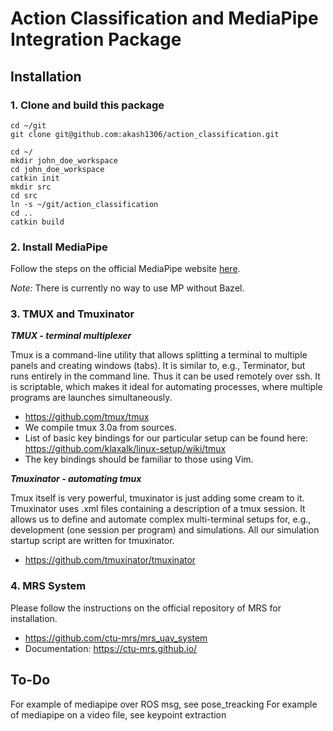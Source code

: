 # Action Classification and MediaPipe Integration Package

## Installation

### 1. Clone and build this package
```
cd ~/git
git clone git@github.com:akash1306/action_classification.git
```
```
cd ~/
mkdir john_doe_workspace
cd john_doe_workspace
catkin init
mkdir src
cd src
ln -s ~/git/action_classification
cd ..
catkin build
```

### 2. Install MediaPipe
Follow the steps on the official MediaPipe website [here](https://google.github.io/mediapipe/getting_started/install.html). 

*Note:*  There is currently no way to use MP without Bazel. 

### 3. TMUX and Tmuxinator
***TMUX - terminal multiplexer***

Tmux is a command-line utility that allows splitting a terminal to multiple panels and creating windows (tabs). It is similar to, e.g., Terminator, but runs entirely in the command line. Thus it can be used remotely over ssh. It is scriptable, which makes it ideal for automating processes, where multiple programs are launches simultaneously.

* https://github.com/tmux/tmux
* We compile tmux 3.0a from sources.
* List of basic key bindings for our particular setup can be found here: https://github.com/klaxalk/linux-setup/wiki/tmux
* The key bindings should be familiar to those using Vim.


***Tmuxinator - automating tmux***

Tmux itself is very powerful, tmuxinator is just adding some cream to it. Tmuxinator uses .xml files containing a description of a tmux session. It allows us to define and automate complex multi-terminal setups for, e.g., development (one session per program) and simulations. All our simulation startup script are written for tmuxinator.

* https://github.com/tmuxinator/tmuxinator

### 4. MRS System 
Please follow the instructions on the official repository of MRS for installation. 
* https://github.com/ctu-mrs/mrs_uav_system
* Documentation: https://ctu-mrs.github.io/

## To-Do

For example of mediapipe over ROS msg, see pose_treacking
For example of mediapipe on a video file, see keypoint extraction